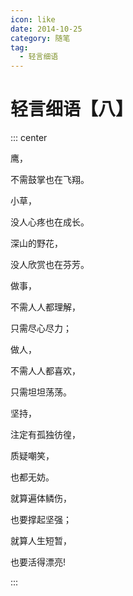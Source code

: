 ```yaml
---
icon: like
date: 2014-10-25
category: 随笔
tag:
  - 轻言细语
---
```


# 轻言细语【八】

::: center

鹰，

不需鼓掌也在飞翔。

小草，

没人心疼也在成长。

深山的野花，

没人欣赏也在芬芳。

做事，

不需人人都理解，

只需尽心尽力；

做人，

不需人人都喜欢，

只需坦坦荡荡。

坚持，

注定有孤独彷徨，

质疑嘲笑，

也都无妨。

就算遍体鳞伤，

也要撑起坚强；

就算人生短暂，

也要活得漂亮!

:::
